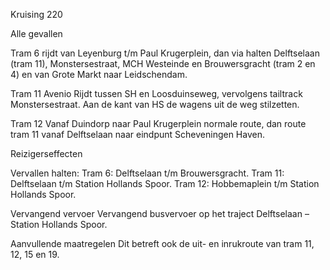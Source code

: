 Kruising 220

Alle gevallen

Tram 6
rijdt van Leyenburg t/m Paul Krugerplein, dan via halten Delftselaan (tram 11), Monstersestraat, MCH Westeinde en Brouwersgracht (tram 2 en 4) en van Grote Markt naar Leidschendam.

Tram 11 Avenio
Rijdt tussen SH en Loosduinseweg, vervolgens tailtrack Monstersestraat.
Aan de kant van HS de wagens uit de weg stilzetten.

Tram 12
Vanaf Duindorp naar Paul Krugerplein normale route, dan route tram 11 vanaf Delftselaan naar eindpunt Scheveningen Haven.

Reizigerseffecten

Vervallen halten:
Tram 6: Delftselaan t/m Brouwersgracht.
Tram 11: Delftselaan t/m Station Hollands Spoor.
Tram 12: Hobbemaplein t/m Station Hollands Spoor.

Vervangend vervoer
Vervangend busvervoer op het traject Delftselaan – Station Hollands Spoor.

Aanvullende maatregelen
Dit betreft ook de uit- en inrukroute van tram 11, 12, 15 en 19.

